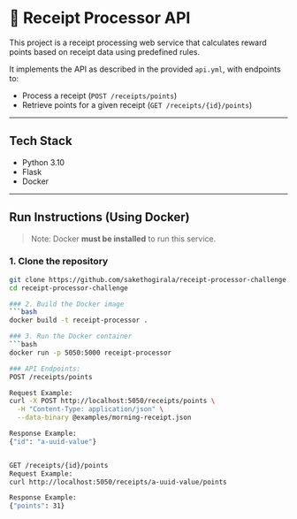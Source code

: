 # 🧾 Receipt Processor API

This project is a receipt processing web service that calculates reward points based on receipt data using predefined rules.

It implements the API as described in the provided `api.yml`, with endpoints to:
- Process a receipt (`POST /receipts/points`)
- Retrieve points for a given receipt (`GET /receipts/{id}/points`)

---

## Tech Stack

- Python 3.10
- Flask
- Docker

---

## Run Instructions (Using Docker)

> Note: Docker **must be installed** to run this service.

### 1. Clone the repository
```bash
git clone https://github.com/sakethogirala/receipt-processor-challenge.git
cd receipt-processor-challenge

### 2. Build the Docker image
```bash
docker build -t receipt-processor .

### 3. Run the Docker container
```bash
docker run -p 5050:5000 receipt-processor

### API Endpoints:
POST /receipts/points

Request Example:
curl -X POST http://localhost:5050/receipts/points \
  -H "Content-Type: application/json" \
  --data-binary @examples/morning-receipt.json

Response Example:
{"id": "a-uuid-value"}


GET /receipts/{id}/points
Request Example:
curl http://localhost:5050/receipts/a-uuid-value/points

Response Example:
{"points": 31}

